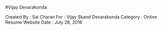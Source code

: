 #Vijay Devarakonda

Created By : Sai Charan
For        : Vijay Skand Devarakonda
Category   : Online Resume Website
Date       : July 28, 2016

